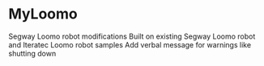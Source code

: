 # MyLoomo
Segway Loomo robot modifications
Built on existing Segway Loomo robot and Iteratec Loomo robot samples
Add verbal message for warnings like shutting down
